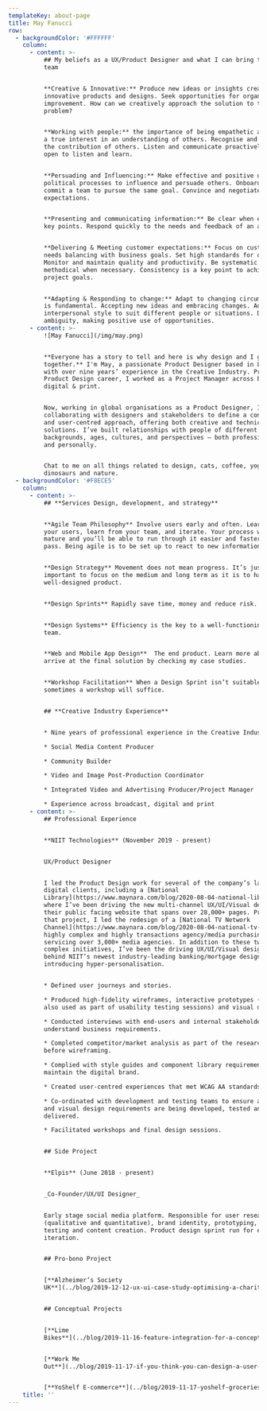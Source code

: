 ```yaml
---
templateKey: about-page
title: May Fanucci
row:
  - backgroundColor: '#FFFFFF'
    column:
      - content: >-
          ## My beliefs as a UX/Product Designer and what I can bring to your
          team


          **Creative & Innovative:** Produce new ideas or insights creating
          innovative products and designs. Seek opportunities for organisational
          improvement. How can we creatively approach the solution to this
          problem?


          **Working with people:** the importance of being empathetic and having
          a true interest in an understanding of others. Recognise and reward
          the contribution of others. Listen and communicate proactively. Being
          open to listen and learn.


          **Persuading and Influencing:** Make effective and positive use of
          political processes to influence and persuade others. Onboard and
          commit a team to pursue the same goal. Convince and negotiate
          expectations.


          **Presenting and communicating information:** Be clear when expressing
          key points. Respond quickly to the needs and feedback of an audience. 


          **Delivering & Meeting customer expectations:** Focus on customer
          needs balancing with business goals. Set high standards for quality.
          Monitor and maintain quality and productivity. Be systematic and
          methodical when necessary. Consistency is a key point to achieve
          project goals.


          **Adapting & Responding to change:** Adapt to changing circumstances
          is fundamental. Accepting new ideas and embracing changes. Adapt
          interpersonal style to suit different people or situations. Deal with
          ambiguity, making positive use of opportunities.
      - content: >-
          ![May Fanucci](/img/may.png)


          **Everyone has a story to tell and here is why design and I go well
          together.** I'm May, a passionate Product Designer based in London
          with over nine years’ experience in the Creative Industry. Prior to my
          Product Design career, I worked as a Project Manager across broadcast,
          digital & print. 


          Now, working in global organisations as a Product Designer, I've been
          collaborating with designers and stakeholders to define a consistent
          and user-centred approach, offering both creative and technical-based
          solutions. I’ve built relationships with people of different
          backgrounds, ages, cultures, and perspectives – both professionally
          and personally. 


          Chat to me on all things related to design, cats, coffee, yoga,
          dinosaurs and nature.
  - backgroundColor: '#F8ECE5'
    column:
      - content: >-
          ## **Services Design, development, and strategy**


          **Agile Team Philosophy** Involve users early and often. Learn from
          your users, learn from your team, and iterate. Your process will
          mature and you’ll be able to run through it easier and faster on each
          pass. Being agile is to be set up to react to new information fast.


          **Design Strategy** Movement does not mean progress. It’s just as
          important to focus on the medium and long term as it is to have a
          well-designed product. 


          **Design Sprints** Rapidly save time, money and reduce risk.


          **Design Systems** Efficiency is the key to a well-functioning design
          team. 


          **Web and Mobile App Design**  The end product. Learn more about how I
          arrive at the final solution by checking my case studies.


          **Workshop Facilitation** When a Design Sprint isn’t suitable,
          sometimes a workshop will suffice.


          ## **Creative Industry Experience**


          * Nine years of professional experience in the Creative Industry

          * Social Media Content Producer

          * Community Builder

          * Video and Image Post-Production Coordinator

          * Integrated Video and Advertising Producer/Project Manager

          * Experience across broadcast, digital and print
      - content: >-
          ## Professional Experience


          **NIIT Technologies** (November 2019 - present)


          UX/Product Designer


          I led the Product Design work for several of the company’s largest
          digital clients, including a [National
          Library](https://www.maynara.com/blog/2020-08-04-national-library/),
          where I’ve been driving the new multi-channel UX/UI/Visual design for
          their public facing website that spans over 28,000+ pages. Prior to
          that project, I led the redesign of a [National TV Network
          Channel](https://www.maynara.com/blog/2020-08-04-national-tv-network-channel/)’s
          highly complex and highly transactions agency/media purchasing portal
          servicing over 3,000+ media agencies. In addition to these two highly
          complex initiatives, I’ve been the driving UX/UI/Visual design force
          behind NIIT’s newest industry-leading banking/mortgage design
          introducing hyper-personalisation.


          * Defined user journeys and stories.

          * Produced high-fidelity wireframes, interactive prototypes (that were
          also used as part of usability testing sessions) and visual designs.

          * Conducted interviews with end-users and internal stakeholders to
          understand business requirements.

          * Completed competitor/market analysis as part of the research phase
          before wireframing.

          * Complied with style guides and component library requirements to
          maintain the digital brand.

          * Created user-centred experiences that met WCAG AA standards.

          * Co-ordinated with development and testing teams to ensure all UX/UI
          and visual design requirements are being developed, tested and
          delivered.

          * Facilitated workshops and final design sessions.


          ## Side Project


          **Elpis** (June 2018 - present)


          _Co-Founder/UX/UI Designer_


          Early stage social media platform. Responsible for user research
          (qualitative and quantitative), brand identity, prototyping, user
          testing and content creation. Product design sprint run for early
          iteration.


          ## Pro-bono Project


          [**Alzheimer’s Society
          UK**](../blog/2019-12-12-ux-ui-case-study-optimising-a-charity-e-commerce-experience/)


          ## Conceptual Projects


          [**Lime
          Bikes**](../blog/2019-11-16-feature-integration-for-a-conceptual-bike-sharing-mobile-application/)


          [**Work Me
          Out**](../blog/2019-11-17-if-you-think-you-can-design-a-user-experience-and-prototype-it-in-5-days-you’re-right/)


          [**YoShelf E-commerce**](../blog/2019-11-17-yoshelf-groceries/)
    title: ''
---
```


###
